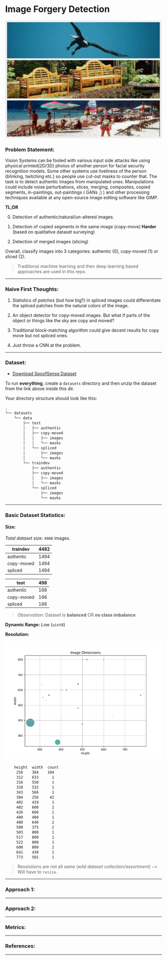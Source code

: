 # Image Forgery Detection     

![Authentic Image](photo-grid.png "Dataset 3 classes")

### Problem Statement:    

Vision Systems can be fooled with various input side attacks like using physical printed(2D/3D) photos of another person for facial security recognition models. Some other systems use liveliness of the person (blinking, twitching etc.) so people use cut-out masks to counter that. The task is to detect authentic images from manipulated ones. Manipulations could include noise perturbations, slices, merging, composites, copied segments, in-paintings, out-paintings ( GANs ;) ) and other processing techniques available at any open-source image editing software like GIMP.

**TL;DR**

0. Detection of authentic/natural/un-altered images.

1. Detection of copied segments in the same image (copy-move) **Harder** (based on qualitative dataset surveying)

2. Detection of merged images (slicing)   

Overall, classify images into 3 categories: authentic (0), copy-moved (1) or sliced (2). 

> Traditional machine learning and then deep learning based approaches are used in this repo.


---

### Naive First Thoughts:

1. Statistics of *patches* (but how big?) in spliced images could differentiate the spliced patches from the natural colors of the image.  

2. An object detector for copy-moved images. But what if parts of the object or things like the sky are copy and moved?

3. Traditional block-matching algorithm could give decent results for copy move but not spliced ones.

4. Just throw a CNN at the problem.

---    

### Dataset:   

* [Download SpoofSense Dataset](https://drive.google.com/file/d/1lUFc9Gx9pK9PlW0MDtoOwolgbHig4W3m/view?pli=1)

To run **everything**, create a `datasets` directory and then unzip the dataset from the link above inside this dir.


Your directory structure should look like this:   

```
.
└── datasets
    └── data
        ├── test
        │   ├── authentic
        │   ├── copy-moved
        │   │   ├── images
        │   │   └── masks
        │   └── spliced
        │       ├── images
        │       └── masks
        └── traindev
            ├── authentic
            ├── copy-moved
            │   ├── images
            │   └── masks
            └── spliced
                ├── images
                └── masks
```

---    

### Basic Dataset Statistics:

#### Size:

*Total dataset size*: `4980` images.


| traindev   | 4482 |
|------------|------|
| authentic  | 1494 |
| copy-moved | 1494 |
| spliced    | 1494 |


| test       | 498 |
|------------|-----|
| authentic  | 166 |
| copy-moved | 166 |
| spliced    | 166 |


> *Observation:* Dataset is **balanced** OR **no class imbalance**


**Dynamic Range:** *Low* (`uint8`)    

**Resolution:** 

![Resolution Scatter Plot](./eda_results/eda_dim_img.png "Image Resolutions in Dataset")

```
    height  width  count
     256    384    104
     312    633      1
     316    550      1
     328    532      1
     343    566      1
     384    256     42
     402    419      1
     402    600      2
     426    600      1
     480    480      1
     480    640      2
     500    375      2
     503    800      1
     517    800      1
     522    800      1
     600    800      2
     641    430      1
     773    565      1
```

> Resolutions are not all same (*wild dataset collection/assortment*) $->$ Will have to `resize`.

---


### Approach 1:

---

### Approach 2:

---

### Metrics:

---

### References:

---    


